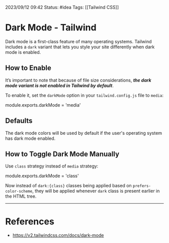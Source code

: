 2023/09/12 09:42
Status: #idea
Tags: [[Tailwind CSS]]

# Dark Mode - Tailwind

Dark mode is a first-class feature of many operating systems. Tailwind includes a `dark` variant that lets you style your site differently when dark mode is enabled.

## How to Enable

It’s important to note that because of file size considerations, ***the dark mode variant is not enabled in Tailwind by default***.

To enable it, set the `darkMode` option in your `tailwind.config.js` file to `media`:

module.exports.darkMode = 'media'

## Defaults

The dark mode colors will be used by default if the user's operating system has dark mode enabled.

## How to Toggle Dark Mode Manually

Use `class` strategy instead of `media` strategy:

module.exports.darkMode = 'class'

Now instead of `dark:{class}` classes being applied based on `prefers-color-scheme`, they will be applied whenever `dark` class is present earlier in the HTML tree.




---
# References

- https://v2.tailwindcss.com/docs/dark-mode